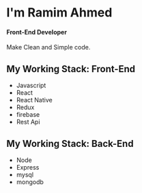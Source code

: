 <!-- ![Web and Native frontend developer](https://img.freepik.com/free-photo/coding-man_1098-18084.jpg?t=st=1655798782~exp=1655799382~hmac=b90df821a9d7dfcf9a0959b9ca5658fc2a0191da8738f5fa99d94af2b73b372e&w=740) -->

# I'm Ramim Ahmed
#### Front-End Developer

Make Clean and Simple code.

## My Working Stack: Front-End
- Javascript
- React
- React Native
- Redux
- firebase
- Rest Api
## My Working Stack: Back-End
- Node
- Express
- mysql
- mongodb





